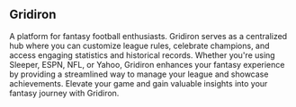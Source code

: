 ## Gridiron 

A platform for fantasy football enthusiasts. Gridiron serves as a centralized hub where you can customize league rules, celebrate champions, and access engaging statistics and historical records. Whether you're using Sleeper, ESPN, NFL, or Yahoo, Gridiron enhances your fantasy experience by providing a streamlined way to manage your league and showcase achievements. Elevate your game and gain valuable insights into your fantasy journey with Gridiron.
